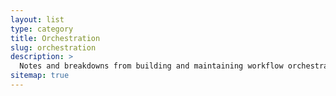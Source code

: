 ```yaml
---
layout: list
type: category
title: Orchestration
slug: orchestration
description: >
  Notes and breakdowns from building and maintaining workflow orchestration <br>systems using tools like Airflow or Prefect.
sitemap: true
---
```

